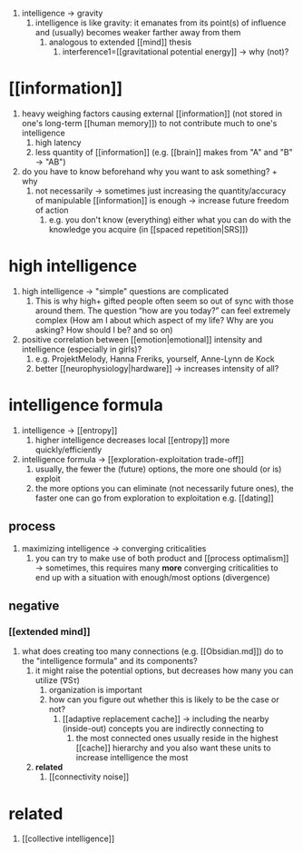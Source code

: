 1. intelligence → gravity
	1. intelligence is like gravity: it emanates from its point(s) of influence and (usually) becomes weaker farther away from them
		1. analogous to extended [[mind]] thesis
			1. interference1=[[gravitational potential energy]] → why (not)?
# [[information]]
1. heavy weighing factors causing external [[information]] (not stored in one's long-term [[human memory]]) to not contribute much to one's intelligence
	1. high latency
	2. less quantity of [[information]] (e.g. [[brain]] makes from "A" and "B" → "AB")
3. do you have to know beforehand why you want to ask something? + why
	1. not necessarily → sometimes just increasing the quantity/accuracy of manipulable [[information]] is enough → increase future freedom of action
		1. e.g. you don't know (everything) either what you can do with the knowledge you acquire (in [[spaced repetition|SRS]])

# high intelligence
1. high intelligence → "simple" questions are complicated
	1. This is why high+ gifted people often seem so out of sync with those around them. The question “how are you today?” can feel extremely complex (How am I about which aspect of my life? Why are you asking? How should I be? and so on)
2. positive correlation between [[emotion|emotional]] intensity and intelligence (especially in girls)?
	1. e.g. ProjektMelody, Hanna Freriks, yourself, Anne-Lynn de Kock
	2. better [[neurophysiology|hardware]] → increases intensity of all?

# intelligence formula
1. intelligence → [[entropy]]
	1. higher intelligence decreases local [[entropy]] more quickly/efficiently
2. intelligence formula → [[exploration-exploitation trade-off]]
	1. usually, the fewer the (future) options, the more one should (or is) exploit
	2. the more options you can eliminate (not necessarily future ones), the faster one can go from exploration to exploitation e.g. [[dating]]

## process
1. maximizing intelligence → converging criticalities
	1. you can try to make use of both product and [[process optimalism]] → sometimes, this requires many **more** converging criticalities to end up with a situation with enough/most options (divergence)

## negative
### [[extended mind]]
1. what does creating too many connections (e.g. [[Obsidian.md]]) do to the "intelligence formula" and its components?
	1. it might raise the potential options, but decreases how many you can utilize (∇Sτ)
		1. organization is important
		2. how can you figure out whether this is likely to be the case or not?
			1. [[adaptive replacement cache]] → including the nearby (inside-out) concepts you are indirectly connecting to
				1. the most connected ones usually reside in the highest [[cache]] hierarchy and you also want these units to increase intelligence the most
	2. **related**
		1. [[connectivity noise]]

# related
1. [[collective intelligence]]